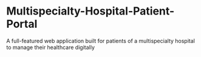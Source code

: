 # Multispecialty-Hospital-Patient-Portal
A full-featured web application built for patients of a multispecialty hospital to manage their healthcare digitally
